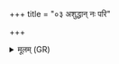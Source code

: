 +++
title = "०३ अशुद्धान् नः परि"

+++
<details><summary>मूलम् (GR)</summary>

अशुद्धान् नः परि पाहि  
रक्षोभ्य उत जङ्गिड ।  
यातुधानात् किमीदिनस्  
तस्मान् नः पाहि जङ्गिड ॥
</details>